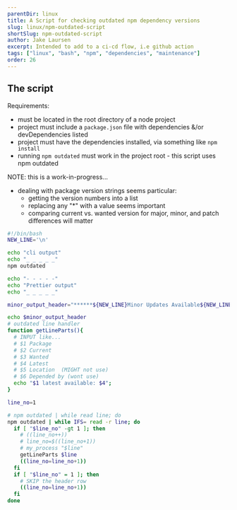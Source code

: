 ```yaml
---
parentDir: linux
title: A Script for checking outdated npm dependency versions
slug: linux/npm-outdated-script
shortSlug: npm-outdated-script
author: Jake Laursen
excerpt: Intended to add to a ci-cd flow, i.e github action
tags: ["linux", "bash", "npm", "dependencies", "maintenance"]
order: 26
---
```


## The script
Requirements:
- must be located in the root directory of a node project
- project must include a `package.json` file with dependencies &/or devDependencies listed
- project must have the dependencies installed, via something like `npm install`
- running `npm outdated` must work in the project root - this script uses npm outdated

NOTE: this is a work-in-progress...
- dealing with package version strings seems particular:
  - getting the version numbers into a list
  - replacing any "*" with a value seems important
  - comparing current vs. wanted version for major, minor, and patch differences will matter

```bash
#!/bin/bash
NEW_LINE='\n'

echo "cli output"
echo "_ _ _ _ _"
npm outdated

echo "- - - - -"
echo "Prettier output"
echo "_ _ _ _ _"

minor_output_header="******${NEW_LINE}Minor Updates Available${NEW_LINE}These can be updated per running \"npm i\", as your package.json indicates the new version is allowed${NEW_LINE}******"

echo $minor_output_header
# outdated line handler
function getLineParts(){
  # INPUT like...
  # $1 Package 
  # $2 Current 
  # $3 Wanted 
  # $4 Latest  
  # $5 Location  (MIGHT not use)
  # $6 Depended by (wont use)
  echo "$1 latest available: $4";
}

line_no=1

# npm outdated | while read line; do
npm outdated | while IFS= read -r line; do
  if [ "$line_no" -gt 1 ]; then
    # ((line_no++))
    # line_no=$((line_no+1))
    # my_process "$line"
    getLineParts $line
    ((line_no=line_no+1))
  fi
  if [ "$line_no" = 1 ]; then
    # SKIP the header row
    ((line_no=line_no+1))
  fi
done
```